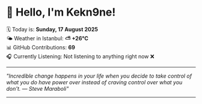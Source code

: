 # 👋 Hello, I'm Kekn9ne!

🗓️ Today is: **Sunday, 17 August 2025**  
🌤️ Weather in Istanbul: **⛅️  +26°C**  
📊 GitHub Contributions: **69**  
🎧 Currently Listening: Not listening to anything right now ❌

---

_"Incredible change happens in your life when you decide to take control of what you do have power over instead of craving control over what you don't. — *Steve Maraboli*"_

---
